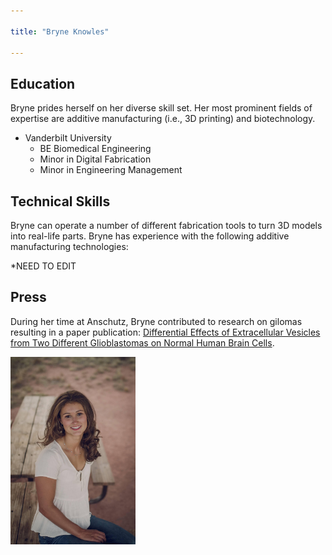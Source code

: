 ```yaml
---

title: "Bryne Knowles"

---
```


## Education

Bryne prides herself on her diverse skill set. Her most prominent fields of expertise are additive manufacturing (i.e., 3D printing) and biotechnology. 

* Vanderbilt University
  * BE Biomedical Engineering
  * Minor in Digital Fabrication
  * Minor in Engineering Management 


## Technical Skills

Bryne can operate a number of different fabrication tools to turn 3D models into real-life parts. Bryne has experience with the following additive manufacturing technologies:

*NEED TO EDIT


## Press 

During her time at Anschutz, Bryne contributed to research on gilomas resulting in a paper publication: [Differential Effects of Extracellular Vesicles from Two Different Glioblastomas on Normal Human Brain Cells](https://pubmed.ncbi.nlm.nih.gov/39585062/).

<img src="/assets/img/Bryne_senior.jpg" alt="Bryne Knowles" style="width:200px;"/>
